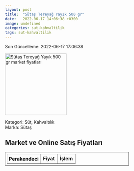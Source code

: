 ```yaml
---
layout: post
title:  "Sütaş Tereyağ Yayık 500 gr"
date:   2022-06-17 14:06:38 +0300
image: undefined
categories: sut-kahvaltilik
tags: sut-kahvaltilik
---
```


Son Güncelleme: 2022-06-17 17:06:38

<img src="undefined" width="200" alt="Sütaş Tereyağ Yayık 500 gr market fiyatları" />

Kategori: Süt, Kahvaltılık
<br />
Marka: Sütaş

<h2>Market ve Online Satış Fiyatları</h2>

<table border="1" style="padding: 5px;width:80%;">
  <tr>
    <td style="padding: 5px;"><strong>Perakendeci</strong></td>
    <td><strong>Fiyat</strong></td>
    <td><strong>İşlem</strong></td>
  </tr>
  
</table>
